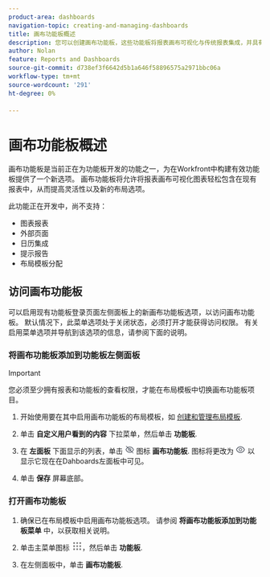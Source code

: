 ```yaml
---
product-area: dashboards
navigation-topic: creating-and-managing-dashboards
title: 画布功能板概述
description: 您可以创建画布功能板，这些功能板将报表画布可视化与传统报表集成，并具有新的布局选项。
author: Nolan
feature: Reports and Dashboards
source-git-commit: d738ef3f6642d5b1a646f58896575a2971bbc06a
workflow-type: tm+mt
source-wordcount: '291'
ht-degree: 0%

---
```



# 画布功能板概述

画布功能板是当前正在为功能板开发的功能之一，为在Workfront中构建有效功能板提供了一个新选项。 画布功能板将允许将报表画布可视化图表轻松包含在现有报表中，从而提高灵活性以及新的布局选项。

此功能正在开发中，尚不支持：
* 图表报表
* 外部页面
* 日历集成
* 提示报告
* 布局模板分配

## 访问画布功能板

可以启用现有功能板登录页面左侧面板上的新画布功能板选项，以访问画布功能板。 默认情况下，此菜单选项处于关闭状态，必须打开才能获得访问权限。 有关启用菜单选项并导航到该选项的信息，请参阅下面的说明。

### 将画布功能板添加到功能板左侧面板

>[!IMPORTANT]
>
>您必须至少拥有报表和功能板的查看权限，才能在布局模板中切换画布功能板项目。

1. 开始使用要在其中启用画布功能板的布局模板，如 [创建和管理布局模板](../../../administration-and-setup/customize-workfront/use-layout-templates/create-and-manage-layout-templates.md).

1. 单击 **自定义用户看到的内容** 下拉菜单，然后单击 **功能板**.

1. 在 **左面板** 下面显示的列表，单击 ![](assets/delete-secondary-nav-item.png) 图标 **画布功能板**. 图标将更改为 ![](assets/add-secondary-nav-item.png) 以显示它现在在Dahboards左面板中可见。

1. 单击 **保存** 屏幕底部。

### 打开画布功能板

1. 确保已在布局模板中启用画布功能板选项。 请参阅 **将画布功能板添加到功能板菜单** 中，以获取相关说明。

1. 单击主菜单图标 ![](assets/main-menu-icon.png)，然后单击 **功能板**.

1. 在左侧面板中，单击 **画布功能板**.
